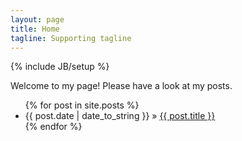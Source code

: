 ```yaml
---
layout: page
title: Home
tagline: Supporting tagline
---
```

{% include JB/setup %}

Welcome to my page! Please have a look at my posts.


<ul class="posts">
  {% for post in site.posts %}
    <li><span>{{ post.date | date_to_string }}</span> &raquo; <a href="{{ BASE_PATH }}{{ post.url }}">{{ post.title }}</a></li>
  {% endfor %}
</ul>



